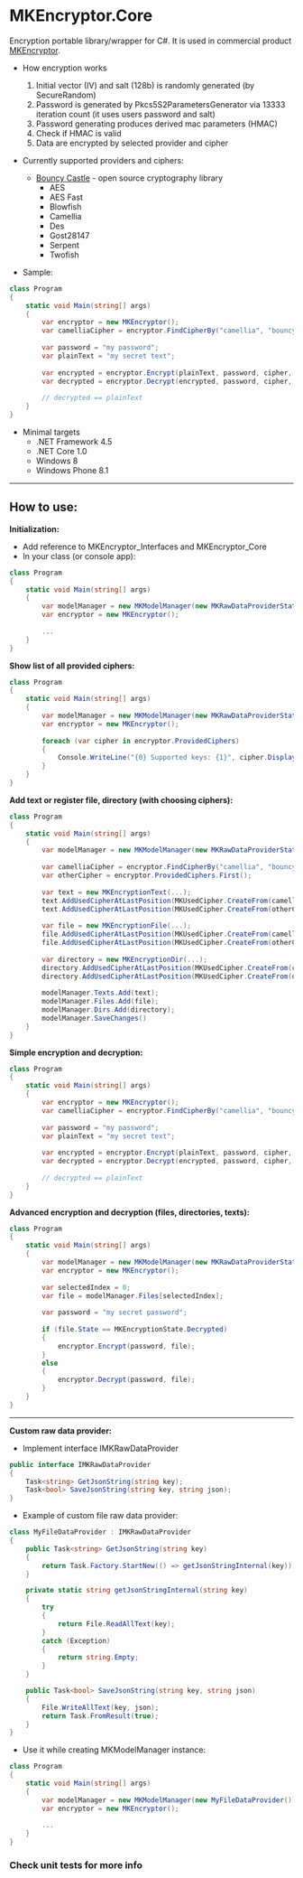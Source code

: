 # MKEncryptor.Core

Encryption portable library/wrapper for C#. It is used in commercial product [MKEncryptor](https://www.microsoft.com/en-us/store/apps/mk-encryptor/9nblggh682ch). 

* How encryption works
    1. Initial vector (IV) and salt (128b) is randomly generated (by SecureRandom)
    2. Password is generated by Pkcs5S2ParametersGenerator via 13333 iteration count (it uses users password and salt)
    3. Password generating produces derived mac parameters (HMAC)
    4. Check if HMAC is valid
    5. Data are encrypted by selected provider and cipher
    
* Currently supported providers and ciphers:
    * [Bouncy Castle](https://www.bouncycastle.org/) - open source cryptography library
        * AES
        * AES Fast
        * Blowfish
        * Camellia
        * Des
        * Gost28147
        * Serpent
        * Twofish
        
* Sample:
```C#
class Program
{
    static void Main(string[] args)
    {
        var encryptor = new MKEncryptor();
        var camelliaCipher = encryptor.FindCipherBy("camellia", "bouncy_castle");
        
        var password = "my password";
        var plainText = "my secret text";
        
        var encrypted = encryptor.Encrypt(plainText, password, cipher, MKKeySize.Key256);
        var decrypted = encryptor.Decrypt(encrypted, password, cipher, MKKeySize.Key256);
        
        // decrypted == plainText
    }
}
```

* Minimal targets
    * .NET Framework 4.5
    * .NET Core 1.0
    * Windows 8
    * Windows Phone 8.1

___

## How to use:

**Initialization:**
* Add reference to MKEncryptor_Interfaces and MKEncryptor_Core
* In your class (or console app): 
```C#
class Program
{
    static void Main(string[] args)
    {
        var modelManager = new MKModelManager(new MKRawDataProviderStatic());
        var encryptor = new MKEncryptor();
        
        ...
    }
}
```

**Show list of all provided ciphers:**
```C#
class Program
{
    static void Main(string[] args)
    {
        var modelManager = new MKModelManager(new MKRawDataProviderStatic());
        var encryptor = new MKEncryptor();
        
        foreach (var cipher in encryptor.ProvidedCiphers)
        {
            Console.WriteLine("{0} Supported keys: {1}", cipher.DisplayName, MKEnumerableHelper.ArrayToString(cipher.SupportedKeySizes));
        }
    }
}
```

**Add text or register file, directory (with choosing ciphers):**
```C#
class Program
{
    static void Main(string[] args)
    {
        var modelManager = new MKModelManager(new MKRawDataProviderStatic());
                
        var camelliaCipher = encryptor.FindCipherBy("camellia", "bouncy_castle");
        var otherCipher = encryptor.ProvidedCiphers.First();
        
        var text = new MKEncryptionText(...);
        text.AddUsedCipherAtLastPosition(MKUsedCipher.CreateFrom(camelliaCipher, MKKeySize.Key256));
        text.AddUsedCipherAtLastPosition(MKUsedCipher.CreateFrom(otherCipher, MKKeySize.Key256));
        
        var file = new MKEncryptionFile(...);
        file.AddUsedCipherAtLastPosition(MKUsedCipher.CreateFrom(camelliaCipher, MKKeySize.Key256));
        file.AddUsedCipherAtLastPosition(MKUsedCipher.CreateFrom(otherCipher, MKKeySize.Key256));
        
        var directory = new MKEncryptionDir(...);
        directory.AddUsedCipherAtLastPosition(MKUsedCipher.CreateFrom(camelliaCipher, MKKeySize.Key256));
        directory.AddUsedCipherAtLastPosition(MKUsedCipher.CreateFrom(otherCipher, MKKeySize.Key256));
        
        modelManager.Texts.Add(text);
        modelManager.Files.Add(file);
        modelManager.Dirs.Add(directory);       
        modelManager.SaveChanges()
    }
}
```

**Simple encryption and decryption:**
```C#
class Program
{
    static void Main(string[] args)
    {
        var encryptor = new MKEncryptor();
        var camelliaCipher = encryptor.FindCipherBy("camellia", "bouncy_castle");
        
        var password = "my password";
        var plainText = "my secret text";
        
        var encrypted = encryptor.Encrypt(plainText, password, cipher, MKKeySize.Key256);
        var decrypted = encryptor.Decrypt(encrypted, password, cipher, MKKeySize.Key256);
        
        // decrypted == plainText
    }
}
```

**Advanced encryption and decryption (files, directories, texts):**
```C#
class Program
{
    static void Main(string[] args)
    {
        var modelManager = new MKModelManager(new MKRawDataProviderStatic());
        var encryptor = new MKEncryptor();
        
        var selectedIndex = 0;
        var file = modelManager.Files[selectedIndex];
        
        var password = "my secret password";
        
        if (file.State == MKEncryptionState.Decrypted)
        {
            encryptor.Encrypt(password, file);            
        }
        else
        {
            encryptor.Decrypt(password, file);
        }
    }
}
```

___

**Custom raw data provider:**
* Implement interface IMKRawDataProvider
```C#
public interface IMKRawDataProvider
{
    Task<string> GetJsonString(string key);
    Task<bool> SaveJsonString(string key, string json);
}
```

* Example of custom file raw data provider:
```C#
class MyFileDataProvider : IMKRawDataProvider
{
    public Task<string> GetJsonString(string key)
    {
        return Task.Factory.StartNew(() => getJsonStringInternal(key));
    }

    private static string getJsonStringInternal(string key)
    {
        try
        {
            return File.ReadAllText(key);
        }
        catch (Exception)
        {
            return string.Empty;
        }
    }

    public Task<bool> SaveJsonString(string key, string json)
    {
        File.WriteAllText(key, json);
        return Task.FromResult(true);
    }
}
```

* Use it while creating MKModelManager instance:
```C#
class Program
{
    static void Main(string[] args)
    {
        var modelManager = new MKModelManager(new MyFileDataProvider());
        var encryptor = new MKEncryptor();
        
        ...
    }
}
```

### Check unit tests for more info